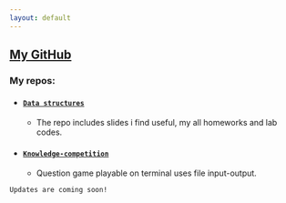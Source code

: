 ```yaml
---
layout: default
---
```


## [**My GitHub**](https://github.com/abdullahkavakli)

### My repos:

- #### [`Data structures`](https://github.com/abdullahkavakli/data-structures)
    - The repo includes slides i find useful, my all homeworks and lab codes.

- #### [`Knowledge-competition`](https://github.com/abdullahkavakli/Knowledge-competition)
  - Question game playable on terminal uses file input-output.

`Updates are coming soon!`

